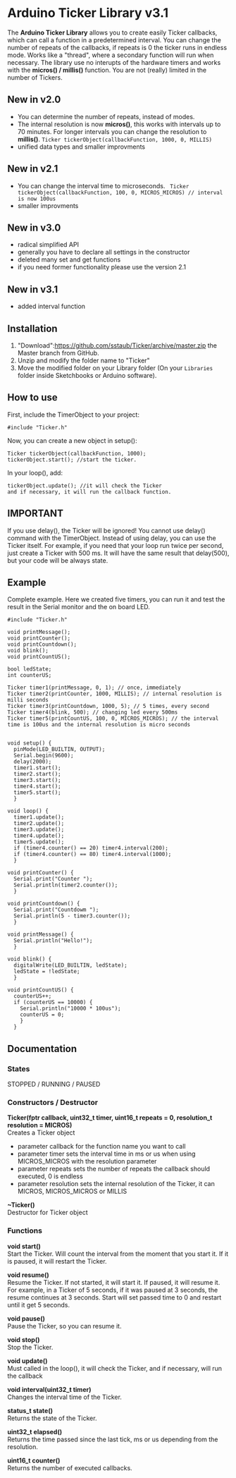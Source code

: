 # Arduino Ticker Library v3.1

The **Arduino Ticker Library** allows you to create easily Ticker callbacks, which can call a function in a predetermined interval. You can change the number of repeats of the callbacks, if repeats is 0 the ticker runs in endless mode. Works like a "thread", where a secondary function will run when necessary. The library use no interupts of the hardware timers and works with the **micros() / millis()** function. You are not (really) limited in the number of Tickers.

## New in v2.0
- You can determine the number of repeats, instead of modes.
- The internal resolution is now **micros()**, this works with intervals up to 70 minutes. For longer intervals you can change the resolution to **millis()**. ``` Ticker tickerObject(callbackFunction, 1000, 0, MILLIS) ```
- unified data types and smaller improvments

## New in v2.1
- You can change the interval time to microseconds. ``` Ticker tickerObject(callbackFunction, 100, 0, MICROS_MICROS) // interval is now 100us```
- smaller improvments

## New in v3.0
- radical simplified API
- generally you have to declare all settings in the constructor
- deleted many set and get functions
- if you need former functionality please use the version 2.1

## New in v3.1
- added interval function

## Installation

1. "Download":https://github.com/sstaub/Ticker/archive/master.zip the Master branch from GitHub.
2. Unzip and modify the folder name to "Ticker"
3. Move the modified folder on your Library folder (On your `Libraries` folder inside Sketchbooks or Arduino software).


## How to use

First, include the TimerObject to your project:

```
#include "Ticker.h"
```

Now, you can create a new object in setup():

```
Ticker tickerObject(callbackFunction, 1000); 
tickerObject.start(); //start the ticker.
```

In your loop(), add:

```
tickerObject.update(); //it will check the Ticker 
and if necessary, it will run the callback function.
```


## IMPORTANT
If you use delay(), the Ticker will be ignored! You cannot use delay() command with the TimerObject. Instead of using delay, you can use the Ticker itself. For example, if you need that your loop run twice per second, just create a Ticker with 500 ms. It will have the same result that delay(500), but your code will be always state.

## Example

Complete example. Here we created five timers, you can run it and test the result in the Serial monitor and the on board LED.

```
#include "Ticker.h"

void printMessage();
void printCounter();
void printCountdown();
void blink();
void printCountUS();

bool ledState;
int counterUS;

Ticker timer1(printMessage, 0, 1); // once, immediately 
Ticker timer2(printCounter, 1000, MILLIS); // internal resolution is milli seconds
Ticker timer3(printCountdown, 1000, 5); // 5 times, every second
Ticker timer4(blink, 500); // changing led every 500ms
Ticker timer5(printCountUS, 100, 0, MICROS_MICROS); // the interval time is 100us and the internal resolution is micro seconds


void setup() {
  pinMode(LED_BUILTIN, OUTPUT);
  Serial.begin(9600);
  delay(2000);
  timer1.start();
  timer2.start();
  timer3.start();
  timer4.start();
  timer5.start();
  }

void loop() {
  timer1.update();
  timer2.update();
  timer3.update();
  timer4.update();
  timer5.update();
  if (timer4.counter() == 20) timer4.interval(200);
  if (timer4.counter() == 80) timer4.interval(1000);
  }

void printCounter() {
  Serial.print("Counter ");
  Serial.println(timer2.counter());
  }

void printCountdown() {
  Serial.print("Countdowm ");
  Serial.println(5 - timer3.counter());
  }

void printMessage() {
  Serial.println("Hello!");
  }

void blink() {
  digitalWrite(LED_BUILTIN, ledState);
  ledState = !ledState;
  }

void printCountUS() {
  counterUS++;  
  if (counterUS == 10000) {
    Serial.println("10000 * 100us");
    counterUS = 0;
    }
  }
```

## Documentation

### States
STOPPED / RUNNING / PAUSED

### Constructors / Destructor

**Ticker(fptr callback, uint32_t timer, uint16_t repeats = 0, resolution_t resolution = MICROS)**<br>
Creates a Ticker object
- parameter callback for the function name you want to call
- parameter timer sets the interval time in ms or us when using MICROS_MICROS with the resolution parameter
- parameter repeats sets the number of repeats the callback should executed, 0 is endless
- parameter resolution sets the internal resolution of the Ticker, it can MICROS, MICROS_MICROS or MILLIS

**~Ticker()**<br>
Destructor for Ticker object
	
### Functions

**void start()**<br>
Start the Ticker. Will count the interval from the moment that you start it. If it is paused, it will restart the Ticker.

**void resume()**<br>
Resume the Ticker. If not started, it will start it. If paused, it will resume it. For example, in a Ticker of 5 seconds, if it was paused at 3 seconds, the resume continues at 3 seconds. Start will set passed time to 0 and restart until it get 5 seconds.

**void pause()**<br>
Pause the Ticker, so you can resume it.

**void stop()**<br>
Stop the Ticker.

**void update()**<br>
Must called in the loop(), it will check the Ticker, and if necessary, will run the callback

**void interval(uint32_t timer)**<br>
Changes the interval time of the Ticker.

**status_t state()**<br>
Returns the state of the Ticker.

**uint32_t elapsed()**<br>
Returns the time passed since the last tick, ms or us depending from the resolution.

**uint16_t counter()**<br>
Returns the number of executed callbacks.



